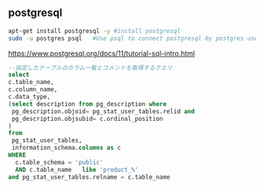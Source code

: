 ## postgresql

  ```sh
  apt-get install postgresql -y #install postgresql
  sudo -u postgres psql   #Use psql to connect postgresql by postgres user
  ```

  https://www.postgresql.org/docs/11/tutorial-sql-intro.html

```sql
--指定したテーブルのカラム一覧とコメントを取得するクエリ
select
c.table_name,
c.column_name,
c.data_type,
(select description from pg_description where
 pg_description.objoid= pg_stat_user_tables.relid and
 pg_description.objsubid= c.ordinal_position
)
from
 pg_stat_user_tables,
 information_schema.columns as c
WHERE 
  c.table_schema = 'public'
  AND c.table_name   like 'product_%'
and pg_stat_user_tables.relname = c.table_name
```
